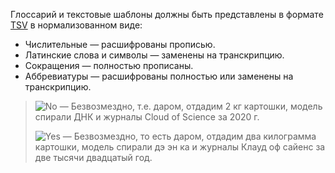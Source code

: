 Глоссарий и текстовые шаблоны должны быть представлены в формате [TSV](https://ru.wikipedia.org/wiki/TSV) в нормализованном виде:
* Числительные — расшифрованы прописью.
* Латинские слова и символы — заменены на транскрипцию.
* Сокращения — полностью прописаны.
* Аббревиатуры — расшифрованы полностью или заменены на транскрипцию.

> ![No](../../_assets/common/no.svg) — Безвозмездно, т.е. даром, отдадим 2 кг картошки, модель спирали ДНК и журналы Cloud of Science за 2020 г.
>
> ![Yes](../../_assets/common/yes.svg) — Безвозмездно, то есть даром, отдадим два килограмма картошки, модель спирали дэ эн ка и журналы Клауд оф сайенс за две тысячи двадцатый год.
